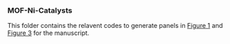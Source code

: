 ### MOF-Ni-Catalysts

This folder contains the relavent codes to generate panels in [Figure 1](./Fig1) and [Figure 3](./Fig3) for the manuscript. 